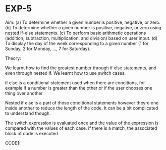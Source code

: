# EXP-5
Aim:
     (a) To determine whether a given number is positive, negative, or zero. 
     (b) To determine whether a given number is positive, negative, or zero using nested if-else statements. 
     (c) To perform basic arithmetic operations (addition, subtraction, multiplication, and division) based on user input. 
     (d) To display the day of the week corresponding to a given number (1 for Sunday, 2 for Monday, ..., 7 for Saturday).

Theory:

We learnt how to find the greatest number through if else statements, and even through nested if. We learnt how to use switch cases.

if else is a conditional statement used when there are conditions, for example if a number is greater than the other or if the user chooses one thing over another.

Nested if else is a part of those conditional statements however theyre one inside another to reduce the length of the code. It can be a bit complicated to understand though.

The switch expression is evaluated once and the value of the expression is compared with the values of each case. if there is a match, the associated block of code is executed

CODE1:

